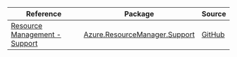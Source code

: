 | Reference | Package | Source |
|---|---|---|
|[Resource Management - Support](resourcemanager.support-readme.md)|[Azure.ResourceManager.Support](https://www.nuget.org/packages/Azure.ResourceManager.Support)|[GitHub](https://github.com/Azure/azure-sdk-for-net/blob/main/sdk/support/Azure.ResourceManager.Support)|
